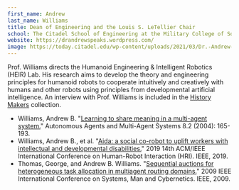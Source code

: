 ```yaml
---
first_name: Andrew
last_name: Williams
title: Dean of Engineering and the Louis S. LeTellier Chair
school: The Citadel School of Engineering at the Military College of South Carolina
website: https://drandrewspeaks.wordpress.com/
image: https://today.citadel.edu/wp-content/uploads/2021/03/Dr.-Andrew-Williams.jpg
---
```

Prof. Williams directs the Humanoid Engineering & Intelligent Robotics (HEIR) Lab. His research aims to develop the theory and engineering principles for humanoid robots to cooperate intuitively and creatively with humans and other robots using principles from developmental artificial intelligence. An interview with Prof. Williams is included in the [History Makers](https://www.thehistorymakers.org/biography/andrew-williams) collection.
* Williams, Andrew B. "[Learning to share meaning in a multi-agent system.](https://www.researchgate.net/profile/Andrew_Williams18/publication/220660580_Learning_to_Share_Meaning_in_a_Multi-Agent_System/links/0046352950ad3770cb000000.pdf)" Autonomous Agents and Multi-Agent Systems 8.2 (2004): 165-193.
* Williams, Andrew B., et al. "[Aida: a social co-robot to uplift workers with intellectual and developmental disabilities.](https://ieeexplore.ieee.org/stamp/stamp.jsp?arnumber=8673272)" 2019 14th ACM/IEEE International Conference on Human-Robot Interaction (HRI). IEEE, 2019.
* Thomas, George, and Andrew B. Williams. "[Sequential auctions for heterogeneous task allocation in multiagent routing domains.](https://ieeexplore.ieee.org/stamp/stamp.jsp?arnumber=5346558)" 2009 IEEE International Conference on Systems, Man and Cybernetics. IEEE, 2009.

